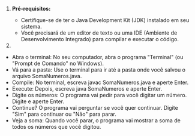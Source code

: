 
1.  **Pré-requisitos:**
    * Certifique-se de ter o Java Development Kit (JDK) instalado em seu sistema.
    * Você precisará de um editor de texto ou uma IDE (Ambiente de Desenvolvimento Integrado) para compilar e executar o código.
      
2.
* Abra o terminal: No seu computador, abra o programa "Terminal" (ou "Prompt de Comando" no Windows).
* Vá para a pasta: Use o terminal para ir até a pasta onde você salvou o arquivo SomaNumeros.java.
* Compile: No terminal, escreva javac SomaNumeros.java e aperte Enter.
* Execute: Depois, escreva java SomaNumeros e aperte Enter.
* Digite os números: O programa vai pedir para você digitar um número. Digite e aperte Enter.
* Continue? O programa vai perguntar se você quer continuar. Digite "Sim" para continuar ou "Não" para parar.
* Veja a soma: Quando você parar, o programa vai mostrar a soma de todos os números que você digitou.
